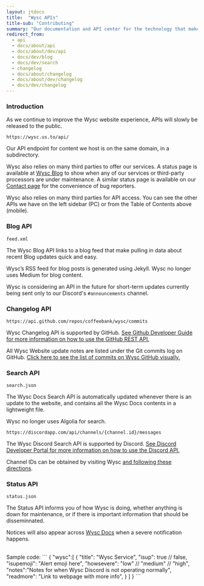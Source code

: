 ```yaml
---
layout: jtdocs
title:  "Wysc APIs"
title-sub: "Contributing"
summary: "Our documentation and API center for the technology that makes Wysc possible. Integrate Wysc into your product!"
redirect_from:
  - api
  - docs/about/api
  - docs/about/dev/api
  - docs/dev/blog
  - docs/dev/search
  - changelog
  - docs/about/changelog
  - docs/about/dev/changelog
  - docs/dev/changelog
---
```


### Introduction

As we continue to improve the Wysc website experience, APIs will slowly be released to the public.

```
https://wysc.us.to/api/
```

Our API endpoint for content we host is on the same domain, in a subdirectory.

Wysc also relies on many third parties to offer our services. A status page is available at [Wysc Blog](/blog) to show when any of our services or third-party processors are under maintenance. A similar status page is available on our [Contact page](/docs/contact) for the convenience of bug reporters.

Wysc also relies on many third parties for API access. You can see the other APIs we have on the left sidebar (PC) or from the Table of Contents above (mobile).


### Blog API

```
feed.xml
```

The Wysc Blog API links to a blog feed that make pulling in data about recent Blog updates quick and easy.

Wysc’s RSS feed for blog posts is generated using Jekyll. Wysc no longer uses Medium for blog content.

Wysc is considering an API in the future for short-term updates currently being sent only to our Discord's `#announcements` channel.



### Changelog API

```
https://api.github.com/repos/coffeebank/wysc/commits
```

Wysc Changelog API is supported by GitHub. [See Github Developer Guide for more information on how to use the GitHub REST API.](https://developer.github.com/v3/repos/commits/)

All Wysc Website update notes are listed under the Git commits log on GitHub. [Click here to see the list of commits on Wysc GitHub visually.](https://github.com/coffeebank/wysc/commits/master)


### Search API

```
search.json
```

The Wysc Docs Search API is automatically updated whenever there is an update to the website, and contains all the Wysc Docs contents in a lightweight file.

Wysc no longer uses Algolia for search.


```
https://discordapp.com/api/channels/{channel.id}/messages
```

The Wysc Discord Search API is supported by Discord. [See Discord Developer Portal for more information on how to use the Discord API.](https://discordapp.com/developers/docs/resources/channel#get-channel-messages)

Channel IDs can be obtained by visiting Wysc [and following these directions](https://support.discordapp.com/hc/en-us/articles/206346498-Where-can-I-find-my-User-Server-Message-ID-).




### Status API

```
status.json
```

The Status API informs you of how Wysc is doing, whether anything is down for maintenance, or if there is important information that should be disseminnated.

Notices will also appear across [Wysc Docs](/docs) when a severe notification happens.

<br>
Sample code:
```
{
  "wysc":[
    {
      "title": "Wysc Service",
      "isup": true // false,
      "isupemoji": "Alert emoji here",
      "howsevere": "low" // "medium" // "high",
      "notes":"Notes for when Wysc Discord is not operating normally",
      "readmore": "Link to webpage with more info",
    }
  ]
}
```
